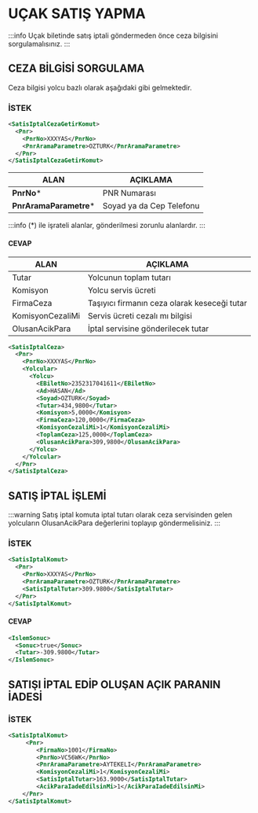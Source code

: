 # UÇAK SATIŞ YAPMA

:::info
Uçak biletinde satış iptali göndermeden önce ceza bilgisini sorgulamalısınız.
:::

## CEZA BİLGİSİ SORGULAMA

Ceza bilgisi yolcu bazlı olarak aşağıdaki gibi gelmektedir.

### İSTEK

```xml
<SatisIptalCezaGetirKomut>
  <Pnr>
    <PnrNo>XXXYAS</PnrNo>
    <PnrAramaParametre>OZTURK</PnrAramaParametre>
  </Pnr>
</SatisIptalCezaGetirKomut>
```
|ALAN|AÇIKLAMA|
| ----------------------- | ------------------------ |
| **PnrNo***             | PNR Numarası             |
| **PnrAramaParametre*** | Soyad ya da Cep Telefonu |

:::info
(*) ile işrateli alanlar, gönderilmesi zorunlu alanlardır.
:::

#### CEVAP
|ALAN|AÇIKLAMA|
| ---------------- | -------------------------------------------- |
| Tutar            | Yolcunun toplam tutarı                       |
| Komisyon         | Yolcu servis ücreti                          |
| FirmaCeza        | Taşıyıcı firmanın ceza olarak keseceği tutar |
| KomisyonCezaliMi | Servis ücreti cezalı mı bilgisi              |
| OlusanAcikPara   | İptal servisine gönderilecek tutar           |

```xml
<SatisIptalCeza>
  <Pnr>
    <PnrNo>XXXYAS</PnrNo>
    <Yolcular>
      <Yolcu>
        <EBiletNo>2352317041611</EBiletNo>
        <Ad>HASAN</Ad>
        <Soyad>OZTURK</Soyad>
        <Tutar>434,9800</Tutar>
        <Komisyon>5,0000</Komisyon>
        <FirmaCeza>120,0000</FirmaCeza>
        <KomisyonCezaliMi>1</KomisyonCezaliMi>
        <ToplamCeza>125,0000</ToplamCeza>
        <OlusanAcikPara>309,9800</OlusanAcikPara>
      </Yolcu>
    </Yolcular>
  </Pnr>
</SatisIptalCeza>
```

## SATIŞ İPTAL İŞLEMİ

:::warning
Satış iptal komuta iptal tutarı olarak ceza servisinden gelen yolcuların OlusanAcikPara değerlerini toplayıp göndermelisiniz.
:::

### İSTEK

```xml
<SatisIptalKomut>
  <Pnr>
    <PnrNo>XXXYAS</PnrNo>
    <PnrAramaParametre>OZTURK</PnrAramaParametre>
    <SatisIptalTutar>309.9800</SatisIptalTutar>
  </Pnr>
</SatisIptalKomut>
```

#### CEVAP

```xml
<IslemSonuc>
  <Sonuc>true</Sonuc>
  <Tutar>-309.9800</Tutar>
</IslemSonuc>
```

## SATIŞI İPTAL EDİP OLUŞAN AÇIK PARANIN İADESİ

### İSTEK

```xml
<SatisIptalKomut>
     <Pnr>
        <FirmaNo>1001</FirmaNo>
        <PnrNo>VC56WK</PnrNo>
        <PnrAramaParametre>AYTEKELI</PnrAramaParametre>
        <KomisyonCezaliMi>1</KomisyonCezaliMi>
        <SatisIptalTutar>163.9000</SatisIptalTutar>
        <AcikParaIadeEdilsinMi>1</AcikParaIadeEdilsinMi>
    </Pnr>
</SatisIptalKomut>
```
